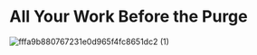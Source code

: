 # All Your Work Before the Purge
![fffa9b880767231e0d965f4fc8651dc2 (1)](https://github.com/Tsai-Anthony/Before-Deletion/assets/116094020/87c6c156-8e43-429c-9718-f68c626bb95b)
